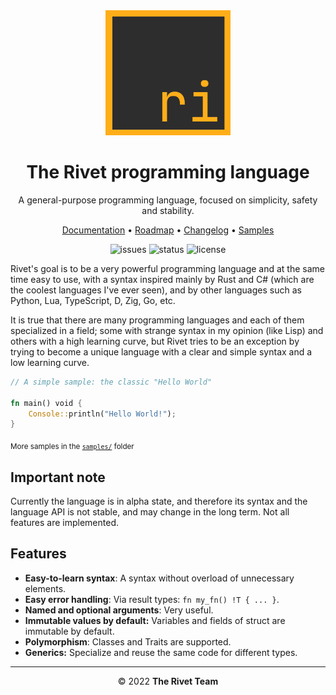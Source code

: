 <div align="center">

<img src="doc/assets/logo.png" alt="Rivet logo" width="200" height="200"/>

# The Rivet programming language

A general-purpose programming language, focused on simplicity, safety and stability.

[Documentation](doc/00_getting_started.md)
•
[Roadmap](ROADMAP.md)
•
[Changelog](CHANGELOG.md)
•
[Samples](samples/)

![issues](https://img.shields.io/github/issues/rivet-lang/rivet?style=flat-square)
![status](https://img.shields.io/badge/status-alpha-blue?style=flat-square)
![license](https://img.shields.io/github/license/rivet-lang/rivet?style=flat-square)

</div>

Rivet's goal is to be a very powerful programming language and at the same time easy
to use, with a syntax inspired mainly by Rust and C# (which are the coolest languages
I've ever seen), and by other languages such as Python, Lua, TypeScript, D, Zig, Go,
etc.

It is true that there are many programming languages and each of them specialized in
a field; some with strange syntax in my opinion (like Lisp) and others with a high
learning curve, but Rivet tries to be an exception by trying to become a unique
language with a clear and simple syntax and a low learning curve.

```rs
// A simple sample: the classic "Hello World"

fn main() void {
    Console::println("Hello World!");
}
```
<sub>More samples in the [`samples/`](samples/) folder</sub>

## Important note

Currently the language is in alpha state, and therefore its syntax and the language
API is not stable, and may change in the long term. Not all features are implemented.

## Features

* **Easy-to-learn syntax**: A syntax without overload of unnecessary elements.
* **Easy error handling**: Via result types: `fn my_fn() !T { ... }`.
* **Named and optional arguments**: Very useful.
* **Immutable values by default:** Variables and fields of struct are immutable
by default.
* **Polymorphism**: Classes and Traits are supported.
* **Generics:** Specialize and reuse the same code for different types.

* * *

<div align="center">

© 2022 **The Rivet Team**

</div>
